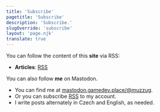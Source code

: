 ```yaml
---
title: 'Subscribe'
pagetitle: 'Subscribe'
description: 'Subscribe.'
slugOverride: 'subscribe'
layout: 'page.njk'
translate: true
---
```

You can follow the content of this **site** via RSS:
- **Articles**: [RSS](./feed.xml)

You can also follow **me** on Mastodon.
- You can find me at [mastodon.gamedev.place/@muzzug](https://mastodon.gamedev.place/@muzzug).
- Or you can subscribe [RSS](https://mastodon.gamedev.place/@muzzug.rss) to my account.
- I write posts alternately in Czech and English, as needed.